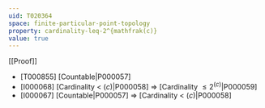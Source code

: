 ```yaml
---
uid: T020364
space: finite-particular-point-topology
property: cardinality-leq-2^{mathfrak(c)}
value: true
---
```

[[Proof]]

* [T000855] [Countable|P000057]
* [I000068] [Cardinality < $\mathfrak(c)$|P000058] => [Cardinality $\leq 2^{\mathfrak(c)}$|P000059]
* [I000067] [Countable|P000057] => [Cardinality < $\mathfrak(c)$|P000058]

